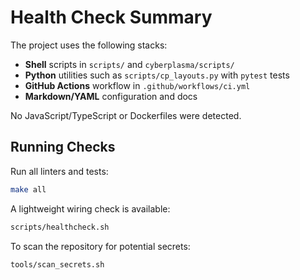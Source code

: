 # Health Check Summary

The project uses the following stacks:

- **Shell** scripts in `scripts/` and `cyberplasma/scripts/`
- **Python** utilities such as `scripts/cp_layouts.py` with `pytest` tests
- **GitHub Actions** workflow in `.github/workflows/ci.yml`
- **Markdown/YAML** configuration and docs

No JavaScript/TypeScript or Dockerfiles were detected.

## Running Checks

Run all linters and tests:

```bash
make all
```

A lightweight wiring check is available:

```bash
scripts/healthcheck.sh
```

To scan the repository for potential secrets:

```bash
tools/scan_secrets.sh
```